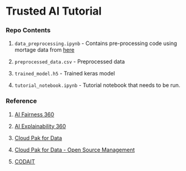 # Trusted AI Tutorial

### Repo Contents

1. `data_preprocessing.ipynb` - Contains pre-processing code using mortage data from [here](https://ffiec.cfpb.gov/data-publication/snapshot-national-loan-level-dataset/2018)

2. `preprocessed_data.csv` - Preprocessed data

3. `trained_model.h5` - Trained keras model

4. `tutorial_notebook.ipynb` - Tutorial notebook that needs to be run.


### Reference

1. [AI Fairness 360](https://github.com/IBM/AIF360)

2. [AI Explainability 360](https://github.com/IBM/AIX360)

3. [Cloud Pak for Data](https://ibm.biz/cpd-experiences)

4. [Cloud Pak for Data - Open Source Management](https://www.ibm.com/support/producthub/icpdata/docs/content/SSQNUZ_current/cpd/svc/opensource/opensource.html)

5. [CODAIT](codait.org)
